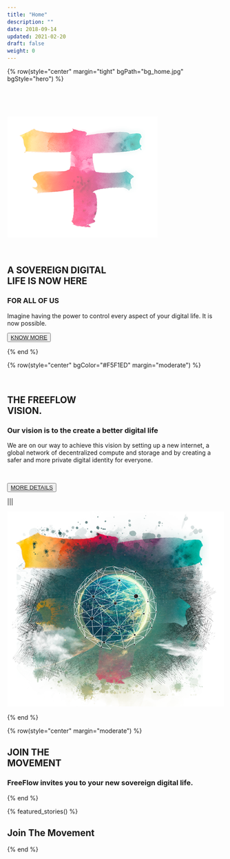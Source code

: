 ```yaml
---
title: "Home"
description: ""
date: 2018-09-14
updated: 2021-02-20
draft: false
weight: 0
---
```


<!-- section 1 (header) -->

{% row(style="center" margin="tight" bgPath="bg_home.jpg" bgStyle="hero") %}

<br>

<br>

<br>

![FF Logo](f_logo_small.png#mx-auto)

<br>





## A SOVEREIGN DIGITAL <br> LIFE IS NOW HERE

### **FOR ALL OF US**


Imagine having the power to control every aspect of your digital life.  It is now possible.

<button>[KNOW MORE](/take-part)</button>

{% end %}

<!-- section 2 (FF LIFE) -->

{% row(style="center" bgColor="#F5F1ED" margin="moderate") %}

<br>

## THE FREEFLOW <br> VISION.

### Our vision is to the create a better digital life

We are on our way to achieve this vision by setting up a new internet, a global network of decentralized compute and storage and by creating a safer and more private digital identity for everyone. 

<br>


<button>[MORE DETAILS]("/vision")</button>

|||



![FreeFlow Life](ff_vision.png#fill)

{% end %}

{% row(style="center" margin="moderate") %}

## JOIN THE <br> MOVEMENT

### **FreeFlow invites you to your new sovereign digital life.**

{% end %}

{% featured_stories() %}

## Join The Movement

{% end %}




